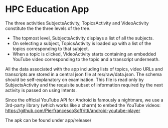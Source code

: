 # HPC Education App

The three activities SubjectsActivity, TopicsActivity and VideoActivity constitute the the three levels of the tree. 
* The topmost level, SubjectsActivity displays a list of all the subjects. 
* On selecting a subject, TopicsActivity is loaded up with a list of the topics corresponding to that subject. 
* When a topic is clicked, VideoActivity starts containing an embedded YouTube video corresponding to the topic and a transcript underneath.

All the data associated with the app including lists of topics, video URLs and transcripts are stored in a central json file at res/raw/data.json. The schema should be self-explanatory on examination. This file is read only by SubjectsActivity and the requisite subset of information required by the next activity is passed on using Intents.

Since the official YouTube API for Android is famously a nightmare, we use a 3rd-party library (which works like a charm) to embed the YouTube videos: https://github.com/PierfrancescoSoffritti/android-youtube-player

The apk can be found under app/release/
